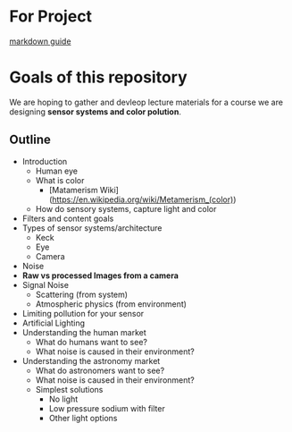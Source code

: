 # For Project
[markdown guide](https://help.github.com/articles/github-flavored-markdown/)

# Goals of this repository
We are hoping to gather and devleop lecture materials for a course we are designing **sensor systems and color polution**.

## Outline
- Introduction
    - Human eye
    - What is color
        - [Matamerism Wiki] (https://en.wikipedia.org/wiki/Metamerism_(color))
    - How do sensory systems, capture light and color
- Filters and content goals
- Types of sensor systems/architecture
    - Keck
    - Eye
    - Camera
- Noise
- **Raw vs processed Images from a camera**
- Signal Noise
    - Scattering (from system)
    - Atmospheric physics (from environment)
- Limiting pollution for your sensor
- Artificial Lighting
- Understanding the human market
    - What do humans want to see?
    - What noise is caused in their environment?
- Understanding the astronomy market
    - What do astronomers want to see?
    - What noise is caused in their environment?
    - Simplest solutions
        - No light
        - Low pressure sodium with filter
        - Other light options


